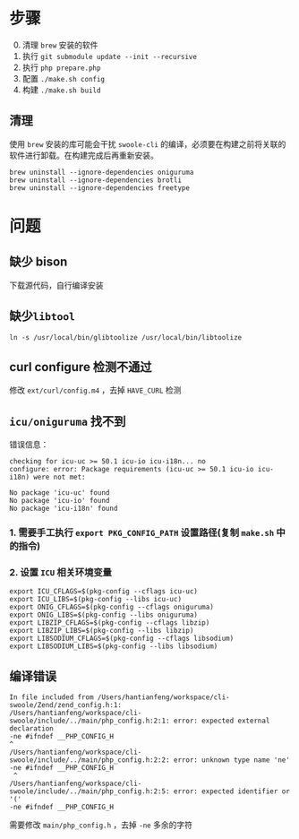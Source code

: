 # 步骤
0. 清理 `brew` 安装的软件
1. 执行 `git submodule update --init --recursive`
2. 执行 `php prepare.php`
3. 配置 `./make.sh config`
4. 构建 `./make.sh build`


## 清理
使用 `brew` 安装的库可能会干扰 `swoole-cli` 的编译，必须要在构建之前将关联的软件进行卸载。在构建完成后再重新安装。

```shell
brew uninstall --ignore-dependencies oniguruma
brew uninstall --ignore-dependencies brotli
brew uninstall --ignore-dependencies freetype
```

# 问题

## 缺少 bison
下载源代码，自行编译安装

## 缺少`libtool`
```shell
ln -s /usr/local/bin/glibtoolize /usr/local/bin/libtoolize
```


## curl configure 检测不通过
修改 `ext/curl/config.m4` ，去掉 `HAVE_CURL` 检测

## `icu/oniguruma` 找不到

错误信息：
```
checking for icu-uc >= 50.1 icu-io icu-i18n... no
configure: error: Package requirements (icu-uc >= 50.1 icu-io icu-i18n) were not met:

No package 'icu-uc' found
No package 'icu-io' found
No package 'icu-i18n' found
```

### 1. 需要手工执行 `export PKG_CONFIG_PATH` 设置路径(复制 `make.sh` 中的指令)
### 2. 设置 `ICU` 相关环境变量

```shell
export ICU_CFLAGS=$(pkg-config --cflags icu-uc)
export ICU_LIBS=$(pkg-config --libs icu-uc)
export ONIG_CFLAGS=$(pkg-config --cflags oniguruma)
export ONIG_LIBS=$(pkg-config --libs oniguruma)
export LIBZIP_CFLAGS=$(pkg-config --cflags libzip)
export LIBZIP_LIBS=$(pkg-config --libs libzip)
export LIBSODIUM_CFLAGS=$(pkg-config --cflags libsodium)
export LIBSODIUM_LIBS=$(pkg-config --libs libsodium)
```

## 编译错误
```
In file included from /Users/hantianfeng/workspace/cli-swoole/Zend/zend_config.h:1:
/Users/hantianfeng/workspace/cli-swoole/include/../main/php_config.h:2:1: error: expected external declaration
-ne #ifndef __PHP_CONFIG_H
^
/Users/hantianfeng/workspace/cli-swoole/include/../main/php_config.h:2:2: error: unknown type name 'ne'
-ne #ifndef __PHP_CONFIG_H
 ^
/Users/hantianfeng/workspace/cli-swoole/include/../main/php_config.h:2:5: error: expected identifier or '('
-ne #ifndef __PHP_CONFIG_H
```

需要修改 `main/php_config.h` ，去掉 `-ne` 多余的字符


